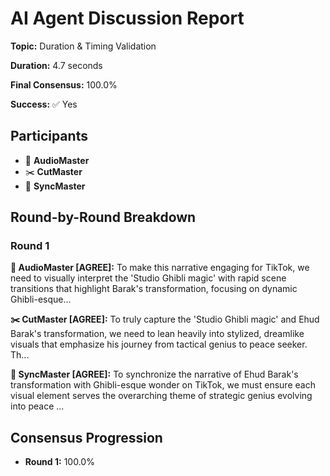 # AI Agent Discussion Report

**Topic:** Duration & Timing Validation

**Duration:** 4.7 seconds

**Final Consensus:** 100.0%

**Success:** ✅ Yes

## Participants

- 🎵 **AudioMaster**
- ✂️ **CutMaster**
- 🎯 **SyncMaster**

## Round-by-Round Breakdown

### Round 1

**🎵 AudioMaster [AGREE]:** To make this narrative engaging for TikTok, we need to visually interpret the 'Studio Ghibli magic' with rapid scene transitions that highlight Barak's transformation, focusing on dynamic Ghibli-esque...

**✂️ CutMaster [AGREE]:** To truly capture the 'Studio Ghibli magic' and Ehud Barak's transformation, we need to lean heavily into stylized, dreamlike visuals that emphasize his journey from tactical genius to peace seeker. Th...

**🎯 SyncMaster [AGREE]:** To synchronize the narrative of Ehud Barak's transformation with Ghibli-esque wonder on TikTok, we must ensure each visual element serves the overarching theme of strategic genius evolving into peace ...

## Consensus Progression

- **Round 1:** 100.0%
